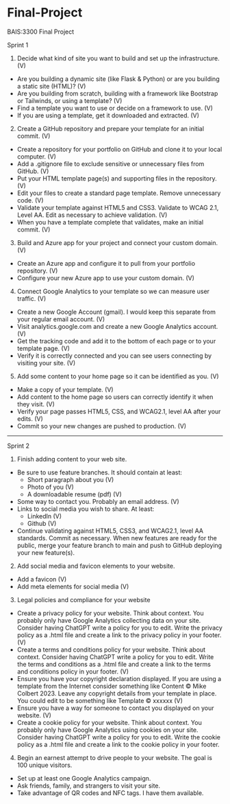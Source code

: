 # Final-Project
BAIS:3300 Final Project

Sprint 1

1. Decide what kind of site you want to build and set up the infrastructure. (V)

- Are you building a dynamic site (like Flask & Python) or are you building a static site (HTML)? (V)
- Are you building from scratch, building with a framework like Bootstrap or Tailwinds, or using a template? (V)
- Find a template you want to use or decide on a framework to use. (V)
- If you are using a template, get it downloaded and extracted. (V)

2. Create a GitHub repository and prepare your template for an initial commit. (V)

- Create a repository for your portfolio on GitHub and clone it to your local computer. (V)
- Add a .gitignore file to exclude sensitive or unnecessary files from GitHub. (V)
- Put your HTML template page(s) and supporting files in the repository. (V)
- Edit your files to create a standard page template. Remove unnecessary code. (V)
- Validate your template against HTML5 and CSS3. Validate to WCAG 2.1, Level AA. Edit as necessary to achieve validation. (V)
- When you have a template complete that validates, make an initial commit. (V)

3. Build and Azure app for your project and connect your custom domain. (V)

- Create an Azure app and configure it to pull from your portfolio repository. (V)
- Configure your new Azure app to use your custom domain. (V)

4. Connect Google Analytics to your template so we can measure user traffic. (V)

- Create a new Google Account (gmail). I would keep this separate from your regular email account. (V)
- Visit analytics.google.com and create a new Google Analytics account. (V)
- Get the tracking code and add it to the bottom of each page or to your template page. (V)
- Verify it is correctly connected and you can see users connecting by visiting your site. (V)

5. Add some content to your home page so it can be identified as you. (V)

- Make a copy of your template. (V)
- Add content to the home page so users can correctly identify it when they visit. (V)
- Verify your page passes HTML5, CSS, and WCAG2.1, level AA after your edits. (V)
- Commit so your new changes are pushed to production. (V)

-----------------------------------------------------------------------------------------------------------------------------------------------------------

Sprint 2

1. Finish adding content to your web site.

- Be sure to use feature branches. It should contain at least:
  - Short paragraph about you (V)
  - Photo of you (V)
  - A downloadable resume (pdf) (V)
- Some way to contact you. Probably an email address. (V)
- Links to social media you wish to share. At least:
  - LinkedIn (V)
  - Github (V)
- Continue validating against HTML5, CSS3, and WCAG2.1, level AA standards. Commit as necessary. When new features are ready for the public, merge your feature branch to main and push to GitHub deploying your new feature(s).

2. Add social media and favicon <meta> elements to your website.

- Add a favicon (V)
- Add meta elements for social media (V)

3. Legal policies and compliance for your website

- Create a privacy policy for your website. Think about context. You probably only have Google Analytics collecting data on your site. Consider having ChatGPT write a policy for you to edit. Write the privacy policy as a .html file and create a link to the privacy policy in your footer. (V)
- Create a terms and conditions policy for your website. Think about context. Consider having ChatGPT write a policy for you to edit. Write the terms and conditions as a .html file and create a link to the terms and conditions policy in your footer. (V)
- Ensure you have your copyright declaration displayed. If you are using a template from the Internet consider something like Content © Mike Colbert 2023. Leave any copyright details from your template in place. You could edit to be something like Template © xxxxxx (V)
- Ensure you have a way for someone to contact you displayed on your website. (V)
- Create a cookie policy for your website. Think about context. You probably only have Google Analytics using cookies on your site. Consider having ChatGPT write a policy for you to edit. Write the cookie policy as a .html file and create a link to the cookie policy in your footer.

4. Begin an earnest attempt to drive people to your website. The goal is 100 unique visitors.

- Set up at least one Google Analytics campaign.
- Ask friends, family, and strangers to visit your site.
- Take advantage of QR codes and NFC tags. I have them available. 
